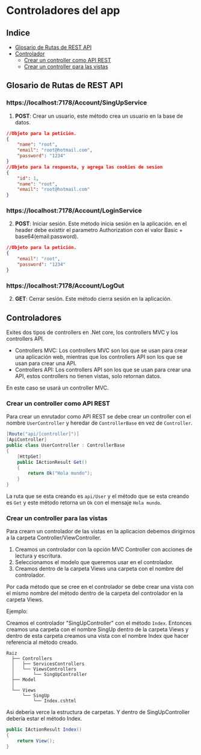 # Controladores del app

## Indice

- [Glosario de Rutas de REST API](#glosario-de-rutas-de-rest-api)
- [Controlador](#controlador)
  - [Crear un controller como API REST](#crear-un-controller-como-api-rest)
  - [Crear un controller para las vistas](#crear-un-controller-para-las-vistas)

## Glosario de Rutas de REST API

### https://localhost:7178/Account/SingUpService

1. **POST**: Crear un usuario, este método crea un usuario en la base de datos.

```json
//Objeto para la petición.
{
	"name": "root",
	"email": "root@hotmail.com",
	"password": "1234"
}
//Objeto para la respuesta, y agrega las cookies de sesion
{
    "id": 1,
    "name": "root",
    "email": "root@hotmail.com"
}
```

### https://localhost:7178/Account/LoginService

2. **POST**: Iniciar sesión. Este método inicia sesión en la aplicación.
en el header debe existtir el parametro Authorization con el valor Basic + base64(email:password).

```json
//Objeto para la petición.
{
	"email": "root",
	"password": "1234"
}
```
### https://localhost:7178/Account/LogOut

2. **GET**: Cerrar sesión. Este método cierra sesión en la aplicación.

## Controladores

Exites dos tipos de controllers en .Net core, los controllers MVC y los controllers API.

- Controllers MVC: Los controllers MVC son los que se usan para crear una aplicación web, mientras que los controllers API son los que se usan para crear una API.
- Controllers API: Los controllers API son los que se usan para crear una API, estos controllers no tienen vistas, solo retornan datos.

En este caso se usará un controller MVC.

### Crear un controller como API REST

Para crear un enrutador como API REST se debe crear un controller con el nombre `UserController` y heredar de `ControllerBase` en vez de `Controller`.

```csharp
[Route("api/[controller]")]
[ApiController]
public class UserController : ControllerBase
{
    [HttpGet]
    public IActionResult Get()
    {
        return Ok("Hola mundo");
    }
}
```

La ruta que se esta creando es `api/User` y el método que se esta creando es `Get` y este método retorna un `Ok` con el mensaje `Hola mundo`.

### Crear un controller para las vistas

Para crearn un controlador de las vistas en la aplicacion debemos dirigirnos a la carpeta Controller/ViewController.

1. Creamos un controlador con la opción MVC Controller con acciones de lectura y escritura.
2. Seleccionamos el modelo que queremos usar en el controlador.
3. Creamos dentro de la carpeta Views una carpeta con el nombre del controlador.

Por cada método que se cree en el controlador se debe crear una vista con el mismo nombre del método dentro de la carpeta del controlador en la carpeta Views.

Ejemplo:

Creamos el controlador "SingUpController" con el método `Index`.
Entonces creamos una carpeta con el nombre SingUp dentro de la carpeta Views y dentro de esta carpeta creamos una vista con el nombre Index que hacer referencia al método creado.

```
Raiz
  ├── Controllers
  │   ├── ServicesControllers
  │   └── ViewsControllers
  │       └── SingUpController
  ├── Model
  │
  └── Views
      └── SingUp
          └── Index.cshtml

```

Asi deberia verce la estructura de carpetas. Y dentro de SingUpController deberia estar el método Index.

```csharp
public IActionResult Index()
{
    return View();
}
```
